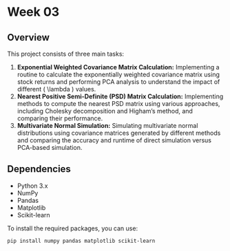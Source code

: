 # Week 03 

## Overview
This project consists of three main tasks:
1. **Exponential Weighted Covariance Matrix Calculation:** Implementing a routine to calculate the exponentially weighted covariance matrix using stock returns and performing PCA analysis to understand the impact of different \( \lambda \) values.
2. **Nearest Positive Semi-Definite (PSD) Matrix Calculation:** Implementing methods to compute the nearest PSD matrix using various approaches, including Cholesky decomposition and Higham’s method, and comparing their performance.
3. **Multivariate Normal Simulation:** Simulating multivariate normal distributions using covariance matrices generated by different methods and comparing the accuracy and runtime of direct simulation versus PCA-based simulation.

## Dependencies
- Python 3.x
- NumPy
- Pandas
- Matplotlib
- Scikit-learn

To install the required packages, you can use:
```bash
pip install numpy pandas matplotlib scikit-learn
